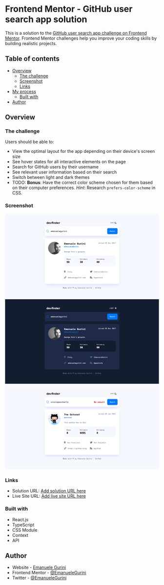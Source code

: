 # Frontend Mentor - GitHub user search app solution

This is a solution to the [GitHub user search app challenge on Frontend Mentor](https://www.frontendmentor.io/challenges/github-user-search-app-Q09YOgaH6). Frontend Mentor challenges help you improve your coding skills by building realistic projects.

## Table of contents

- [Overview](#overview)
  - [The challenge](#the-challenge)
  - [Screenshot](#screenshot)
  - [Links](#links)
- [My process](#my-process)
  - [Built with](#built-with)
- [Author](#author)

## Overview

### The challenge

Users should be able to:

- View the optimal layout for the app depending on their device's screen size
- See hover states for all interactive elements on the page
- Search for GitHub users by their username
- See relevant user information based on their search
- Switch between light and dark themes
- TODO: **Bonus**: Have the correct color scheme chosen for them based on their computer preferences. _Hint_: Research `prefers-color-scheme` in CSS.

### Screenshot

![Screenshot Light](./src/assets/img/screenshot.png)
![Screenshot Dark](./src/assets/img/screenshot-dark.png)
![Screenshot User Not Found](./src/assets/img/screenshot-user-not-found.png)

### Links

- Solution URL: [Add solution URL here](https://github.com/EmanueleGurini/react-githubsearch)
- Live Site URL: [Add live site URL here](https://react-githubsearch-f63e3.web.app/)

### Built with

- React.js
- TypeScript
- CSS Module
- Context
- API

## Author

- Website - [Emanuele Gurini](https://www.emanuelegurini.com)
- Frontend Mentor - [@EmanueleGurini](https://www.frontendmentor.io/profile/EmanueleGurini)
- Twitter - [@EmanueleGurini](https://www.twitter.com/EmanueleGurini)
